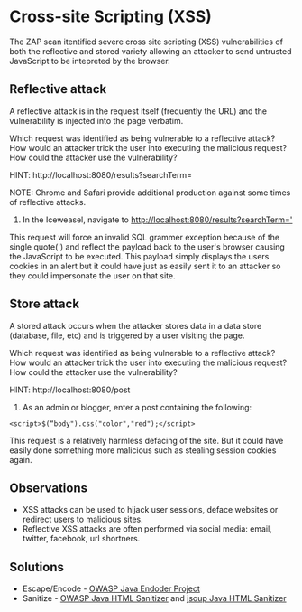 # Cross-site Scripting (XSS)

The ZAP scan itentified severe cross site scripting (XSS) vulnerabilities of both the reflective and stored variety allowing an attacker to send untrusted JavaScript to be intepreted by the browser.

## Reflective attack

A reflective attack is in the request itself (frequently the URL) and the vulnerability is injected into the page verbatim.

Which request was identified as being vulnerable to a reflective attack? How would an attacker trick the user into executing the malicious request? How could the attacker use the vulnerability?

HINT: http://localhost:8080/results?searchTerm=<malicious payload>

NOTE: Chrome and Safari provide additional production against some times of reflective attacks.


1. In the Iceweasel, navigate to [http://localhost:8080/results?searchTerm='<script>alert(document.cookie)</script>](http://localhost:8080/results?searchTerm=%27%3Cscript%3Ealert%28document.cookie%29%3C/script%3E)

This request will force an invalid SQL grammer exception because of the single quote(') and reflect the payload back to the user's browser causing the JavaScript to be executed. This payload simply displays the users cookies in an alert but it could have just as easily sent it to an attacker so they could impersonate the user on that site.

## Store attack

A stored attack occurs when the attacker stores data in a data store (database, file, etc) and is triggered by a user visiting the page.

Which request was identified as being vulnerable to a reflective attack?  How would an attacker trick the user into executing the malicious request? How could the attacker use the vulnerability?

HINT: http://localhost:8080/post

1. As an admin or blogger, enter a post containing the following:

```
<script>$(“body").css("color","red");</script>
```

This request is a relatively harmless defacing of the site. But it could have easily done something more malicious such as stealing session cookies again.

## Observations

* XSS attacks can be used to hijack user sessions, deface websites or redirect users to malicious sites.
* Reflective XSS attacks are often performed via social media: email, twitter, facebook, url shortners.

## Solutions

* Escape/Encode - [OWASP Java Endoder Project](https://github.com/OWASP/owasp-java-encoder)
* Sanitize - [OWASP Java HTML Sanitizer](https://github.com/owasp/java-html-sanitizer) and [jsoup Java HTML Sanitizer](http://jsoup.org/cookbook/cleaning-html/whitelist-sanitizer)